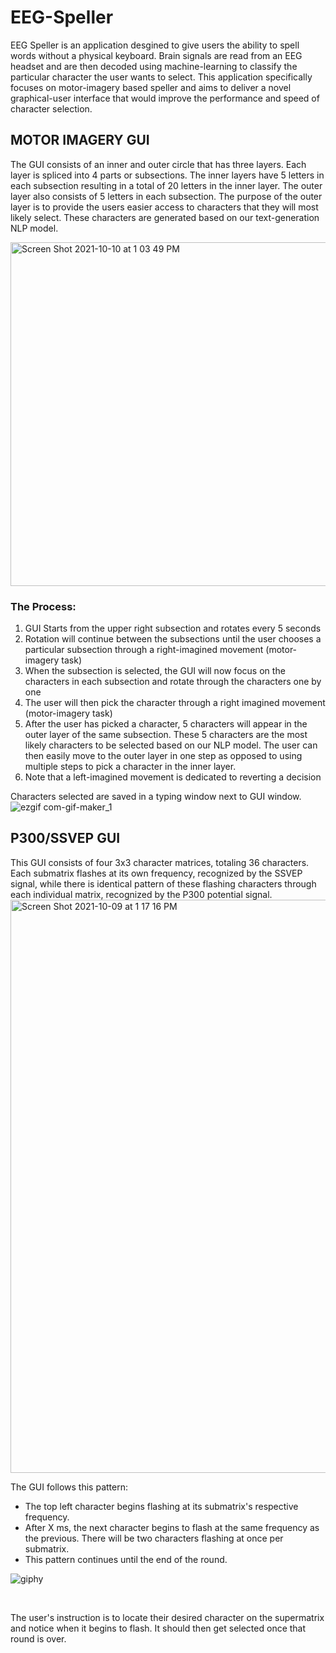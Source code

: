 # EEG-Speller
EEG Speller is an application desgined to give users the ability to spell words without a physical keyboard. Brain signals are read from an EEG headset and are then decoded using machine-learning to classify the particular character the user wants to select. This application specifically focuses on motor-imagery based speller and aims to deliver a novel graphical-user interface that would improve the performance and speed of character selection.

## MOTOR IMAGERY GUI
The GUI consists of an inner and outer circle that has three layers. Each layer is spliced into 4 parts or subsections. The inner layers have 5 letters in each subsection resulting in a total of 20 letters in the inner layer. The outer layer also consists of 5 letters in each subsection. The purpose of the outer layer is to provide the users easier access to characters that they will most likely select. These characters are generated based on our text-generation NLP model.

<img width="550" alt="Screen Shot 2021-10-10 at 1 03 49 PM" src="https://user-images.githubusercontent.com/45252772/136711473-d846295c-941c-41a1-a27f-aa0f8db2026b.png">

### The Process: 
1. GUI Starts from the upper right subsection and rotates every 5 seconds
2. Rotation will continue between the subsections until the user chooses a particular subsection through a right-imagined movement (motor-imagery task)
3. When the subsection is selected, the GUI will now focus on the characters in each subsection and rotate through the characters one by one
4. The user will then pick the character through a right imagined movement (motor-imagery task)
5. After the user has picked a character, 5 characters will appear in the outer layer of the same subsection. These 5 characters are the most likely characters to be selected based on our NLP model. The user can then easily move to the outer layer in one step as opposed to using multiple steps to pick a character in the inner layer. 
6. Note that a left-imagined movement is dedicated to reverting a decision

Characters selected are saved in a typing window next to GUI window.<br>
![ezgif com-gif-maker_1](https://user-images.githubusercontent.com/74154666/136670650-fa3f735b-c464-49ea-907b-90c69bea6d10.gif)<br>

## P300/SSVEP GUI
This GUI consists of four 3x3 character matrices, totaling 36 characters. Each submatrix flashes at its own frequency, recognized by the SSVEP signal, while there is identical pattern of these flashing characters through each individual matrix, recognized by the P300 potential signal. 
<img width="917" alt="Screen Shot 2021-10-09 at 1 17 16 PM" src="https://user-images.githubusercontent.com/74033651/136673378-5f853c3b-7234-41dd-b59f-691dc6193706.png">
<br>

The GUI follows this pattern: 
* The top left character begins flashing at its submatrix's respective frequency.
* After X ms, the next character begins to flash at the same frequency as the previous. There will be two characters flashing at once per submatrix.
* This pattern continues until the end of the round. <br>

![giphy](https://user-images.githubusercontent.com/74033651/136673422-3af96b30-8204-42db-b86b-e05a9b72ac05.gif)

<br>

The user's instruction is to locate their desired character on the supermatrix and notice when it begins to flash. It should then get selected once that round is over. 
